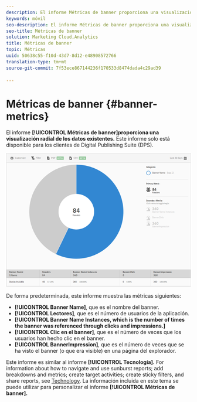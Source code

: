 ```yaml
---
description: El informe Métricas de banner proporciona una visualización de destello solar de los datos existentes. Este informe solo está disponible para los clientes de Digital Publishing Suite (DPS).
keywords: móvil
seo-description: El informe Métricas de banner proporciona una visualización de destello solar de los datos existentes. Este informe solo está disponible para los clientes de Digital Publishing Suite (DPS).
seo-title: Métricas de banner
solution: Marketing Cloud,Analytics
title: Métricas de banner
topic: Métricas
uuid: 50638c55-f10d-43d7-8d12-e48908572766
translation-type: tm+mt
source-git-commit: 7f53ece867144236f170533d8474dada4c29ad39

---
```



# Métricas de banner {#banner-metrics}

El informe **[!UICONTROL Métricas de banner]proporciona una visualización radial de los datos existentes.** Este informe solo está disponible para los clientes de Digital Publishing Suite (DPS).

![](assets/dps_banner_name.png)

De forma predeterminada, este informe muestra las métricas siguientes:

* **[!UICONTROL Banner Name]**, que es el nombre del banner.
* **[!UICONTROL Lectores]**, que es el número de usuarios de la aplicación.
* **[!UICONTROL Banner Name Instances, which is the number of times the banner was referenced through clicks and impressions.]**
* **[!UICONTROL Clic en el banner]**, que es el número de veces que los usuarios han hecho clic en el banner.
* **[!UICONTROL BannerImpression]**, que es el número de veces que se ha visto el banner (o que era visible) en una página del explorador.

Este informe es similar al informe **[!UICONTROL Tecnología].** For information about how to navigate and use sunburst reports; add breakdowns and metrics; create target activities; create sticky filters, and share reports, see [Technology](/help/using/usage/reports-technology.md). La información incluida en este tema se puede utilizar para personalizar el informe **[!UICONTROL Métricas de banner].**
